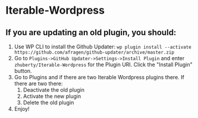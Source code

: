 # Iterable-Wordpress

## If you are updating an old plugin, you should:
1. Use WP CLI to install the Github Updater: `wp plugin install --activate https://github.com/afragen/github-updater/archive/master.zip`
1. Go to `Plugins->GitHub Updater->Settings->Install Plugin` and enter `zhuberty/Iterable-Wordpress` for the Plugin URI. Click the "Install Plugin" button.
1. Go to Plugins and if there are two Iterable Wordpress plugins there. If there are two there:
   1. Deactivate the old plugin
   1. Activate the new plugin
   1. Delete the old plugin
1. Enjoy!
